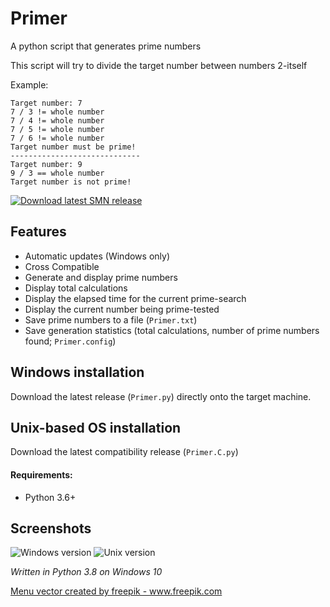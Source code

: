 # Primer
A python script that generates prime numbers

This script will try to divide the target number between numbers 2-itself

Example:
```
Target number: 7
7 / 3 != whole number
7 / 4 != whole number
7 / 5 != whole number
7 / 6 != whole number
Target number must be prime!
-----------------------------
Target number: 9
9 / 3 == whole number
Target number is not prime!
```

<a href="https://github.com/smcclennon/Primer/releases/latest/download/Primer.py">

<img src="https://smcclennon.github.io/update/download.png" alt="Download latest SMN release">

</a>

## Features
- Automatic updates (Windows only)
- Cross Compatible
- Generate and display prime numbers
- Display total calculations
- Display the elapsed time for the current prime-search
- Display the current number being prime-tested
- Save prime numbers to a file (`Primer.txt`)
- Save generation statistics (total calculations, number of prime numbers found; `Primer.config`)

## Windows installation
Download the latest release (`Primer.py`) directly onto the target machine.
## Unix-based OS installation
Download the latest compatibility release (`Primer.C.py`)

#### Requirements:
- Python 3.6+

## Screenshots
![Windows version](https://smcclennon.github.io/assets/images/screenshots/Primer/windows.png)
![Unix version](https://smcclennon.github.io/assets/images/screenshots/Primer/unix.png)

*Written in Python 3.8 on Windows 10*

<a href="https://www.freepik.com/free-photos-vectors/menu">Menu vector created by freepik - www.freepik.com</a>

